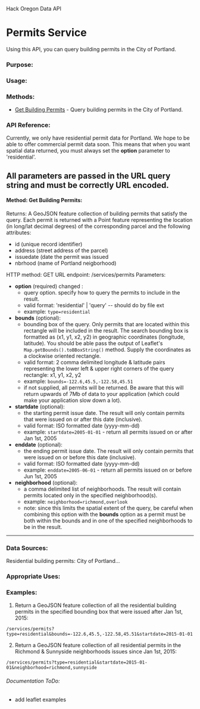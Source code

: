 Hack Oregon Data API
# Permits Service

Using this API, you can query building permits in the City of Portland. 

### Purpose:

### Usage:

### Methods:
- <a href="#getBuildingPermits">Get Building Permits</a> - Query building permits in the City of Portland.


### API Reference:
Currently, we only have residential permit data for Portland. We hope to be able to offer commercial permit data soon. This means that when you want spatial data returned, you must always set the **option** parameter to 'residential'.

All parameters are passed in the URL query string and must be correctly URL encoded.
---
<a name="getBuildingPermits"></a>
#### Method: Get Building Permits:
Returns: A GeoJSON feature collection of building permits that satisfy the query. Each permit is returned with a Point feature representing the location (in long/lat decimal degrees) of the corresponding parcel and the following attributes: 
- id (unique record identifier)
- address (street address of the parcel)
- issuedate (date the permit was issued
- nbrhood (name of Portland neigborhood)

HTTP method: GET
URL endpoint: /services/permits
Parameters:
- **option** (required) <span class="bchange"> changed </span>:
   - query option.  specify how to query the permits to include in the result.
   - valid format: 'residential' | 'query' -- should do by file ext
   - example: `type=residential`
- **bounds** (optional):
   - bounding box of the query. Only permits that are located within this rectangle will be included in the result. The search bounding box is formatted as (x1, y1, x2, y2) in geographic coordinates (longitude, latitude). You should be able pass the output of Leaflet's  `Map.getBounds().toBBoxString()` method. Supply the coordinates as a clockwise oriented rectangle.
   - valid format: 2 comma delimited longitude & latitude pairs representing the lower left & upper right corners of the query rectangle: x1, y1, x2, y2
   - example: `bounds=-122.6,45.5,-122.58,45.51`
   - if not supplied, all permits will be returned. Be aware that this will return upwards of 7Mb of data to your application (which could make your application slow down a lot).
- **startdate** (optional):
   - the starting permit issue date. The result will only contain permits that were issued on or after this date (inclusive).
   - valid format: ISO formatted date (yyyy-mm-dd)
   - example: `startdate=2005-01-01` - return all permits issued on or after Jan 1st, 2005
- **enddate** (optional):
   - the ending permit issue date. The result will only contain permits that were issued on or before this date (inclusive).
   - valid format: ISO formatted date (yyyy-mm-dd)
   - example: `enddate=2005-06-01` - return all permits issued on or before Jun 1st, 2005
- **neighborhood** (optional):
   - a comma delimited list of neighborhoods. The result will contain permits located only in the specified neighborhood(s).
   - example: `neighborhood=richmond,overlook`
   - note: since this limits the spatial extent of the query, be careful when combining this option with the **bounds** option as a permit must be both within the bounds and in one of the specified neighborhoods to be in the result.
   
---

### Data Sources:
Residential building permits: City of Portland...

### Appropriate Uses:

### Examples:
1. Return a GeoJSON feature collection of all the residential building permits in the specified bounding box that were issued after Jan 1st, 2015:
```
/services/permits?type=residential&bounds=-122.6,45.5,-122.58,45.51&startdate=2015-01-01
```

2. Return a GeoJSON feature collection of all residential permits in the Richmond & Sunnyside neighborhoods issues since Jan 1st, 2015:
```
/services/permits?type=residential&startdate=2015-01-01&neighborhood=richmond,sunnyside
```


###### Documentation ToDo:
- add leaflet examples

